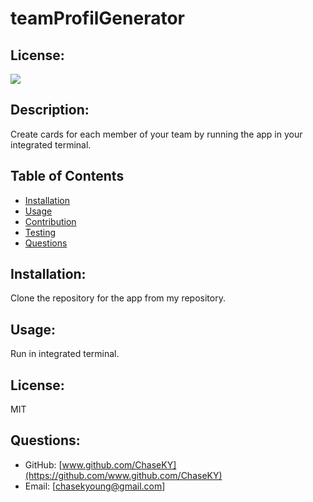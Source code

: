 # teamProfilGenerator

## License:

  <img src="https://img.shields.io/badge/License-MIT-blue">
  
  ## Description:
  Create cards for each member of your team by running the app in your integrated terminal.
  ## Table of Contents
  - [Installation](#installation)
  - [Usage](#usage)
  - [Contribution](#contribution)
  - [Testing](#testing)
  - [Questions](#questions)

## Installation:

Clone the repository for the app from my repository.

## Usage:

Run in integrated terminal.

## License:

MIT

## Questions:

- GitHub: [www.github.com/ChaseKY](https://github.com/www.github.com/ChaseKY)
- Email: [chasekyoung@gmail.com]
